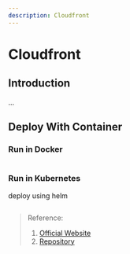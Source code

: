```yaml
---
description: Cloudfront
---
```


# Cloudfront

## Introduction

...

## Deploy With Container

### Run in Docker

```bash

```

### Run in Kubernetes

deploy using helm

```bash

```

> Reference:
>
> 1. [Official Website](#)
> 2. [Repository](#)
